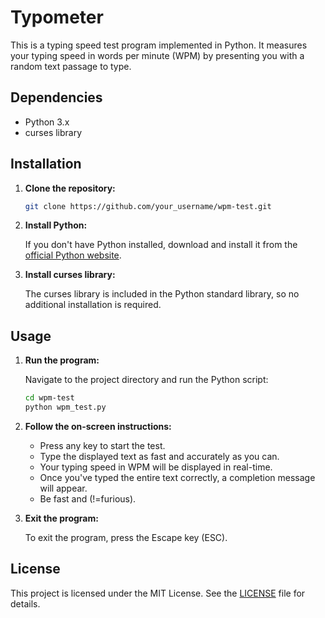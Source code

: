 # Typometer

This is a typing speed test program implemented in Python. It measures your typing speed in words per minute (WPM) by presenting you with a random text passage to type.

## Dependencies

- Python 3.x
- curses library

## Installation

1. **Clone the repository:**

    ```bash
    git clone https://github.com/your_username/wpm-test.git
    ```

2. **Install Python:**

    If you don't have Python installed, download and install it from the [official Python website](https://www.python.org/).

3. **Install curses library:**

    The curses library is included in the Python standard library, so no additional installation is required.

## Usage

1. **Run the program:**

    Navigate to the project directory and run the Python script:

    ```bash
    cd wpm-test
    python wpm_test.py
    ```

2. **Follow the on-screen instructions:**
   - Press any key to start the test.
   - Type the displayed text as fast and accurately as you can.
   - Your typing speed in WPM will be displayed in real-time.
   - Once you've typed the entire text correctly, a completion message will appear.
   - Be fast and (!=furious).

3. **Exit the program:**

    To exit the program, press the Escape key (ESC).

## License

This project is licensed under the MIT License. See the [LICENSE](LICENSE) file for details.
